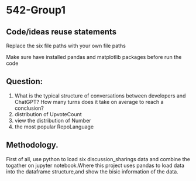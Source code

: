 # 542-Group1

## Code/ideas reuse statements
Replace the six file paths with your own file paths

Make sure have installed pandas and matplotlib packages before run the code


## Question:
1. What is the typical structure of conversations between developers and ChatGPT? How many 
turns does it take on average to reach a conclusion? 
2. distribution of UpvoteCount
3. view the distribution of Number
4. the most popular RepoLanguage

## Methodology.
First of all, use python to load six discussion_sharings data and combine the togather on jupyter notebook.Where this project uses pandas to load data into the dataframe structure,and show the bisic information of the data.



